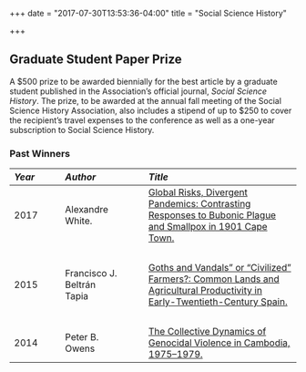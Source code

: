 +++
date = "2017-07-30T13:53:36-04:00"
title = "Social Science History"

+++

## Graduate Student Paper Prize  

A $500 prize to be awarded biennially for the best article by a graduate student published in the Association’s official journal, *Social Science History*.  The prize, to be awarded at the annual fall meeting of the Social Science History Association, also includes a stipend of up to $250 to cover the recipient’s travel expenses to the conference as well as a one-year subscription to Social Science History.  

### Past Winners

*Year* | &emsp; | *Author* | &emsp; | *Title*
:--- | --- | :--- | --- | :---
2017 | | Alexandre White. | | [Global Risks, Divergent Pandemics: Contrasting Responses to Bubonic Plague and Smallpox in 1901 Cape Town.](https://doi.org/10.1017/ssh.2017.41)
&emsp; | &emsp; | &emsp;| &emsp;| &emsp; 
2015 | | Francisco J. Beltrán Tapia | | [Goths and Vandals” or “Civilized” Farmers?: Common Lands and Agricultural Productivity in Early-Twentieth-Century Spain.](https://doi.org/10.1017/ssh.2015.52)
&emsp; | &emsp; | &emsp;| &emsp;| &emsp; 
2014 | | Peter B. Owens | | [The Collective Dynamics of Genocidal Violence in Cambodia, 1975–1979.](https://doi.org/10.1017/ssh.2015.19)
